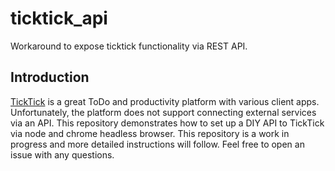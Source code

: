 # ticktick_api
Workaround to expose ticktick functionality via REST API.

## Introduction
[TickTick](https://ticktick.com) is a great ToDo and productivity platform with various client apps. Unfortunately, the
platform does not support connecting external services via an API. This repository demonstrates how to set up a DIY API to
TickTick via node and chrome headless browser. This repository is a work in progress and more detailed instructions will follow.
Feel free to open an issue with any questions.
